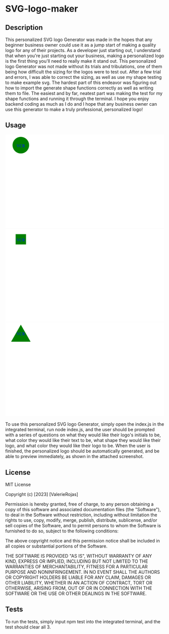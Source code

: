 # SVG-logo-maker

## Description

This personalized SVG logo Generator was made in the hopes that any beginner business owner could use it as a jump start of making a quality logo for any of their projects. As a developer just starting out, I understand that when you're just starting out your business, making a personalized logo is the first thing you'll need to really make it stand out. This personalized logo Generator was not made without its trials and tribulations, one of them being how difficult the sizing for the logos were to test out. After a few trial and errors, I was able to correct the sizing, as well as use my shape testing to make example svg. The hardest part of this endeavor was figuring out how to import the generate shape functions correctly as well as writing them to file. The easiest and by far, neatest part was making the test for my shape functions and running it through the terminal. I hope you enjoy backend coding as much as I do and I hope that any business owner can use this generator to make a truly professional, personalized logo!

## Usage

![Example of circle logo](assets/images/screencapture-127-0-0-1-5500-SVG-logo-maker-examples-circle-svg-2023-07-28-23_10_06.png)
![Example of square logo](assets/images/screencapture-127-0-0-1-5500-SVG-logo-maker-examples-square-svg-2023-07-28-23_10_00.png)
![Example of triangle logo](assets/images/screencapture-127-0-0-1-5500-SVG-logo-maker-examples-Triangle-svg-2023-07-28-23_09_51.png)

To use this personalized SVG logo Generator, simply open the index.js in the integrated terminal, run node index.js, and the user should be prompted with a series of questions on what they would like their logo's initials to be, what color they would like their text to be, what shape they would like their logo, and what color they would like their logo to be. When the user is finished, the personalized logo should be automatically generated, and be able to preview immediately, as shown in the attached screenshot.

## License

MIT License

Copyright (c) [2023] [ValerieRojas]

Permission is hereby granted, free of charge, to any person obtaining a copy
of this software and associated documentation files (the "Software"), to deal
in the Software without restriction, including without limitation the rights
to use, copy, modify, merge, publish, distribute, sublicense, and/or sell
copies of the Software, and to permit persons to whom the Software is
furnished to do so, subject to the following conditions:

The above copyright notice and this permission notice shall be included in all
copies or substantial portions of the Software.

THE SOFTWARE IS PROVIDED "AS IS", WITHOUT WARRANTY OF ANY KIND, EXPRESS OR
IMPLIED, INCLUDING BUT NOT LIMITED TO THE WARRANTIES OF MERCHANTABILITY,
FITNESS FOR A PARTICULAR PURPOSE AND NONINFRINGEMENT. IN NO EVENT SHALL THE
AUTHORS OR COPYRIGHT HOLDERS BE LIABLE FOR ANY CLAIM, DAMAGES OR OTHER
LIABILITY, WHETHER IN AN ACTION OF CONTRACT, TORT OR OTHERWISE, ARISING FROM,
OUT OF OR IN CONNECTION WITH THE SOFTWARE OR THE USE OR OTHER DEALINGS IN THE
SOFTWARE.

## Tests

 To run the tests, simply input npm test into the integrated terminal, and the test should clear all 3.